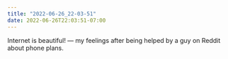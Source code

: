 ```yaml
---
title: "2022-06-26_22-03-51"
date: 2022-06-26T22:03:51-07:00
---
```


Internet is beautiful! — my feelings after being helped by a guy on Reddit about phone plans. 
